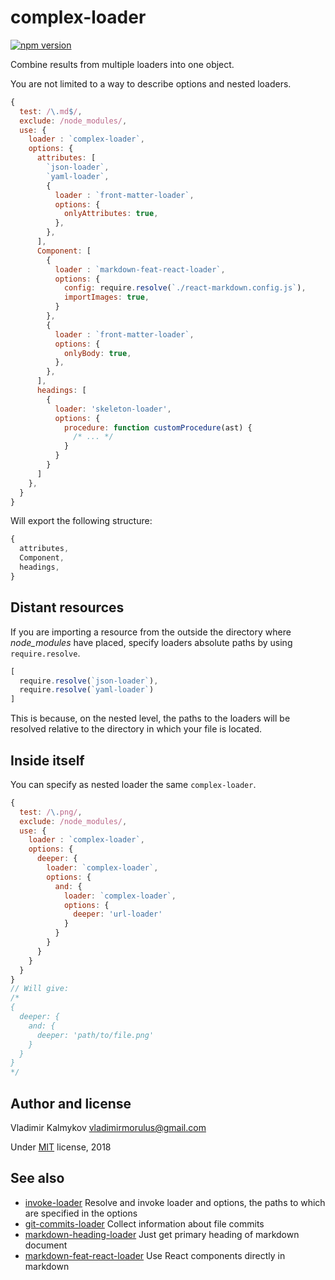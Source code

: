 complex-loader
==

[![npm version](https://img.shields.io/npm/v/complex-loader.svg)](https://www.npmjs.com/package/complex-loader)

Combine results from multiple loaders into one object.

You are not limited to a way to describe options and nested loaders.

```js
{
  test: /\.md$/,
  exclude: /node_modules/,
  use: {
    loader : `complex-loader`,
    options: {
      attributes: [
        `json-loader`,
        `yaml-loader`,
        {
          loader : `front-matter-loader`,
          options: {
            onlyAttributes: true,
          },
        },
      ],
      Component: [
        {
          loader : `markdown-feat-react-loader`,
          options: {
            config: require.resolve(`./react-markdown.config.js`),
            importImages: true,
          }
        },
        {
          loader : `front-matter-loader`,
          options: {
            onlyBody: true,
          },
        },
      ],
      headings: [
        {
          loader: 'skeleton-loader',
          options: {
            procedure: function customProcedure(ast) {
              /* ... */
            }
          }
        }
      ]
    },
  }
}
```

Will export the following structure:

```js
{
  attributes,
  Component,
  headings,
}
```

Distant resources
--

If you are importing a resource from the outside the directory where *node_modules* have placed, specify loaders absolute paths by using `require.resolve`.

```js
[
  require.resolve(`json-loader`),
  require.resolve(`yaml-loader`)
]
```

This is because, on the nested level, the paths to the loaders will be resolved relative to the directory in which your file is located.

Inside itself
--

You can specify as nested loader the same `complex-loader`.

```js
{
  test: /\.png/,
  exclude: /node_modules/,
  use: {
    loader : `complex-loader`,
    options: {
      deeper: {
        loader: `complex-loader`,
        options: {
          and: {
            loader: `complex-loader`,
            options: {
              deeper: 'url-loader'
            }
          }
        }
      }
    }
  }
}
// Will give:
/*
{
  deeper: {
    and: {
      deeper: 'path/to/file.png'
    }
  }
}
*/
```

Author and license
--

Vladimir Kalmykov <vladimirmorulus@gmail.com>

Under [MIT](https://github.com/morulus/complex-loader/blob/master/LICENSE) license, 2018

See also
--

- [invoke-loader](https://github.com/morulus/invoke-loader) Resolve and invoke loader and options, the paths to which are specified in the options
- [git-commits-loader](https://github.com/morulus/git-commits-loader) Collect information about file commits
- [markdown-heading-loader](https://github.com/morulus/markdown-heading-loader) Just get primary heading of markdown document
- [markdown-feat-react-loader](https://github.com/morulus/markdown-feat-react-loader) Use React components directly in markdown
